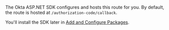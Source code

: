 The Okta ASP.NET SDK configures and hosts this route for you. By default, the route is hosted at `/authorization-code/callback`.

You'll install the SDK later in [Add and Configure Packages](../-/configure-packages/).
